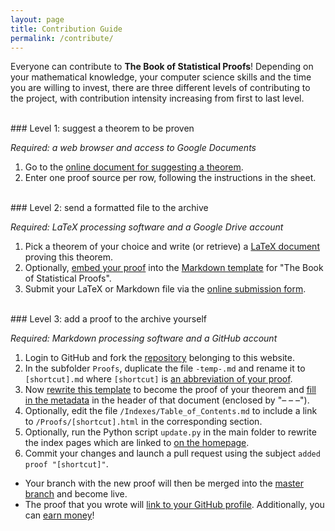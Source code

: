 ```yaml
---
layout: page
title: Contribution Guide
permalink: /contribute/
---
```



Everyone can contribute to **The Book of Statistical Proofs**! Depending on your mathematical knowledge, your computer science skills and the time you are willing to invest, there are three different levels of contributing to the project, with contribution intensity increasing from first to last level.

<br>
### Level 1: suggest a theorem to be proven

*Required: a web browser and access to Google Documents*

1. Go to the [online document for suggesting a theorem](https://docs.google.com/spreadsheets/d/1MIqVvAgcQL72HCPZ9KDaCZXZRVxBhkrEiLX1Dr7p4Kg/edit?usp=sharing).
2. Enter one proof source per row, following the instructions in the sheet.

<br>
### Level 2: send a formatted file to the archive

*Required: LaTeX processing software and a Google Drive account*

1. Pick a theorem of your choice and write (or retrieve) a [LaTeX document](https://en.wikipedia.org/wiki/LaTeX) proving this theorem.
2. Optionally, [embed your proof](/Tutorials/Template.md) into the [Markdown template](https://raw.githubusercontent.com/StatProofBook/StatProofBook.github.io/master/Proofs/-temp-.md) for "The Book of Statistical Proofs".
3. Submit your LaTeX or Markdown file via the [online submission form](https://docs.google.com/forms/d/e/1FAIpQLSdxak_oUsAMws6Xjs7wGNNPdxLwO8Qez0IdZRvLoTuiycibpg/viewform?usp=sf_link).

<br>
### Level 3: add a proof to the archive yourself

*Required: Markdown processing software and a GitHub account*

1. Login to GitHub and fork the [repository](https://github.com/StatProofBook/StatProofBook.github.io) belonging to this website.
2. In the subfolder `Proofs`, duplicate the file `-temp-.md` and rename it to `[shortcut].md` where `[shortcut]` is [an abbreviation of your proof](/Tutorials/Naming.md).
3. Now [rewrite this template](/Tutorials/Template.md) to become the proof of your theorem and [fill in the metadata](/Tutorials/Metadata.md) in the header of that document (enclosed by "– – –").
4. Optionally, edit the file `/Indexes/Table_of_Contents.md` to include a link to `/Proofs/[shortcut].html` in the corresponding section.
5. Optionally, run the Python script `update.py` in the main folder to rewrite the index pages which are linked to [on the homepage](/).
6. Commit your changes and launch a pull request using the subject `added proof "[shortcut]"`.

* Your branch with the new proof will then be merged into the [master branch](https://github.com/StatProofBook/StatProofBook.github.io) and become live.
* The proof that you wrote will [link to your GitHub profile](/credits/). Additionally, you can [earn money](/credits/)!